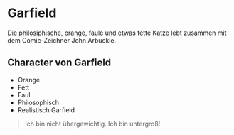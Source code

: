 # Garfield
Die philosiphische, orange, faule und etwas fette Katze lebt zusammen mit dem Comic-Zeichner John Arbuckle. 
## Character von Garfield
* Orange
* Fett
* Faul
* Philosophisch
* Realistisch
Garfield
> Ich bin nicht übergewichtig. Ich bin untergroß!